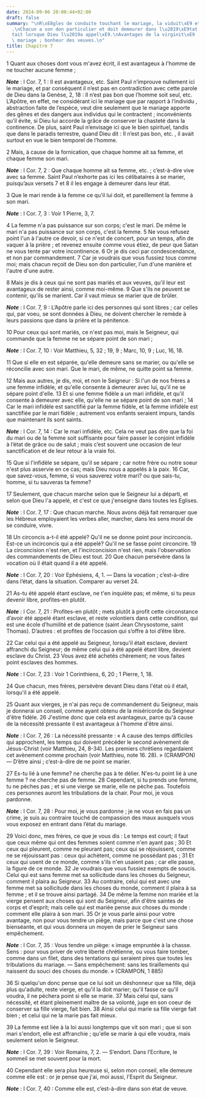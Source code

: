 ```yaml
---
date: 2024-09-06 20:00:44+02:00
draft: false
summary: "\nR\xE8gles de conduite touchant le mariage, la viduit\xE9 et la virginit\xE9\
  .\nChacun a son don particulier et doit demeurer dans l\u2019\xE9tat o\xF9 il \xE9\
  tait lorsque Dieu l\u2019a appel\xE9.\nAvantages de la virginit\xE9 ; peines du\
  \ mariage ; bonheur des veuves.\n"
title: Chapitre 7
---
```





1 Quant aux choses dont vous m'avez écrit, il est avantageux à l'homme de ne toucher aucune femme ;

***Note*** :  I Cor. 7, 1 : Il est avantageux, etc. Saint Paul n’improuve nullement ici le mariage, et par conséquent il n’est pas en contradiction avec cette parole de Dieu dans la Genèse, 2, 18 : Il n’est pas bon que l’homme soit seul, etc. L’Apôtre, en effet, ne considérant ici le mariage que par rapport à l’individu , abstraction faite de l’espèce, veut dire seulement que le mariage apporte des gênes et des dangers aux individus qui le contractent ; inconvénients qu’il évite, si Dieu lui accorde la grâce de conserver la chasteté dans la continence. De plus, saint Paul n’envisage ici que le bien spirituel, tandis que dans le paradis terrestre, quand Dieu dit : Il n’est pas bon, etc. , il avait surtout en vue le bien temporel de l’homme.

2 Mais, à cause de la fornication, que chaque homme ait sa femme, et chaque femme son mari.

***Note*** :  I Cor. 7, 2 : Que chaque homme ait sa femme, etc. ; c’est-à-dire vive avec sa femme. Saint Paul n’exhorte pas ici les célibataires à se marier, puisqu’aux versets 7 et 8 il les engage à demeurer dans leur état.

3 Que le mari rende à la femme ce qu'il lui doit, et pareillement la femme à son mari.

***Note*** :  I Cor. 7, 3 : Voir 1 Pierre, 3, 7.

4 La femme n'a pas puissance sur son corps; c'est le mari. De même le mari n'a pas puissance sur son corps, c'est la femme. 5 Ne vous refusez point l'un à l'autre ce devoir, si ce n'est de concert, pour un temps, afin de vaquer à la prière ; et revenez ensuite comme vous étiez, de peur que Satan ne vous tente par votre incontinence. 6 Or je dis ceci par condescendance, et non par commandement. 7 Car je voudrais que vous fussiez tous comme moi; mais chacun reçoit de Dieu son don particulier, l'un d'une manière et l'autre d'une autre.


8 Mais je dis à ceux qui ne sont pas mariés et aux veuves, qu'il leur est avantageux de rester ainsi, comme moi-même. 9 Que s'ils ne peuvent se contenir, qu'ils se marient. Car il vaut mieux se marier que de brûler.

***Note*** :  I Cor. 7, 9 : L’Apôtre parle ici des personnes qui sont libres ; car celles qui, par voeu, se sont données à Dieu, ne doivent chercher le remède à leurs passions que dans la prière et la pénitence.


10 Pour ceux qui sont mariés, ce n'est pas moi, mais le Seigneur, qui commande que la femme ne se sépare point de son mari ;

***Note*** :  I Cor. 7, 10 : Voir Matthieu, 5, 32 ; 19, 9 ; Marc, 10, 9 ; Luc, 16, 18.

11 Que si elle en est séparée, qu'elle demeure sans se marier, ou qu'elle se réconcilie avec son mari. Que le mari, de même, ne quitte point sa femme.


12 Mais aux autres, je dis, moi, et non le Seigneur : Si l'un de nos frères a une femme infidèle, et qu'elle consente à demeurer avec lui, qu'il ne se sépare point d'elle. 13 Et si une femme fidèle a un mari infidèle, et qu'il consente à demeurer avec elle, qu'elle ne se sépare point de son mari ; 14 Car le mari infidèle est sanctifié par la femme fidèle, et la femme infidèle est sanctifiée par le mari fidèle ; autrement vos enfants seraient impurs, tandis que maintenant ils sont saints.

***Note*** :  I Cor. 7, 14 : Car le mari infidèle, etc. Cela ne veut pas dire que la foi du mari ou de la femme soit suffisante pour faire passer le conjoint infidèle à l’état de grâce ou de salut ; mais c’est souvent une occasion de leur sanctification et de leur retour à la vraie foi.

15 Que si l'infidèle se sépare, qu'il se sépare ; car notre frère ou notre soeur n'est plus asservie en ce cas; mais Dieu nous a appelés à la paix. 16 Car, que savez-vous, femme, si vous sauverez votre mari? ou que sais-tu, homme, si tu sauveras ta femme?


17 Seulement, que chacun marche selon que le Seigneur lui a départi, et selon que Dieu l'a appelé, et c'est ce que j'enseigne dans toutes les Eglises.

***Note*** :  I Cor. 7, 17 : Que chacun marche. Nous avons déjà fait remarquer que les Hébreux employaient les verbes aller, marcher, dans les sens moral de se conduire, vivre.

18 Un circoncis a-t-il été appelé? Qu'il ne se donne point pour incirconcis. Est-ce un incirconcis qui a été appelé? Qu'il ne se fasse point circoncire. 19 La circoncision n'est rien, et l'incirconcision n'est rien, mais l'observation des commandements de Dieu est tout. 20 Que chacun persévère dans la vocation où il était quand il a été appelé.

***Note*** :  I Cor. 7, 20 : Voir Ephésiens, 4, 1. ― Dans la vocation ; c’est-à-dire dans l’état, dans la situation. Comparer au verset 24.

21 As-tu été appelé étant esclave, ne t'en inquiète pas; et même, si tu peux devenir libre, profites-en plutôt.

***Note*** :  I Cor. 7, 21 : Profites-en plutôt ; mets plutôt à profit cette circonstance d’avoir été appelé étant esclave, et reste volontiers dans cette condition, qui est une école d’humilité et de patience (saint Jean Chrysostome, saint Thomas). D’autres : et profites de l’occasion qui s’offre à toi d’être libre.

22 Car celui qui a été appelé au Seigneur, lorsqu'il était esclave, devient affranchi du Seigneur; de même celui qui a été appelé étant libre, devient esclave du Christ. 23 Vous avez été achetés chèrement; ne vous faites point esclaves des hommes.

***Note*** :  I Cor. 7, 23 : Voir 1 Corinthiens, 6, 20 ; 1 Pierre, 1, 18.

24 Que chacun, mes frères, persévère devant Dieu dans l'état où il était, lorsqu'il a été appelé.


25 Quant aux vierges, je n'ai pas reçu de commandement du Seigneur, mais je donnerai un conseil, comme ayant obtenu de la miséricorde du Seigneur d'être fidèle. 26 J'estime donc que cela est avantageux, parce qu'à cause de la nécessité pressante il est avantageux à l'homme d'être ainsi.

***Note*** :  I Cor. 7, 26 : La nécessité pressante : « A cause des temps difficiles qui approchent, les temps qui doivent précéder le second avènement de Jésus-Christ (voir Matthieu, 24, 8-34). Les premiers chrétiens regardaient cet avènement comme prochain (voir Matthieu, note 16. 28). » (CRAMPON) ― D’être ainsi ; c’est-à-dire de ne point se marier.

27 Es-tu lié à une femme? ne cherche pas à te délier. N'es-tu point lié à une femme ? ne cherche pas de femme. 28 Cependant, si tu prends une femme, tu ne pèches pas ; et si une vierge se marie, elle ne pèche pas. Toutefois ces personnes auront les tribulations de la chair. Pour moi, je vous pardonne.

***Note*** :  I Cor. 7, 28 : Pour moi, je vous pardonne ; je ne vous en fais pas un crime, je suis au contraire touché de compassion des maux auxquels vous vous exposez en entrant dans l’état du mariage.

29 Voici donc, mes frères, ce que je vous dis : Le temps est court; il faut que ceux même qui ont des femmes soient comme n'en ayant pas ; 30 Et ceux qui pleurent, comme ne pleurant pas; ceux qui se réjouissent, comme ne se réjouissant pas : ceux qui achètent, comme ne possédant pas ; 31 Et ceux qui usent de ce monde, comme s'ils n'en usaient pas ; car elle passe, la figure de ce monde. 32 Je voudrais que vous fussiez exempts de soucis. Celui qui est sans femme met sa sollicitude dans les choses du Seigneur, comment il plaira au Seigneur. 33 Au contraire, celui qui est avec une femme met sa sollicitude dans les choses du monde, comment il plaira à sa femme ; et il se trouve ainsi partagé. 34 De même la femme non mariée et la vierge pensent aux choses qui sont du Seigneur, afin d'être saintes de corps et d'esprit; mais celle qui est mariée pense aux choses du monde : comment elle plaira à son mari. 35 Or je vous parle ainsi pour votre avantage, non pour vous tendre un piège, mais parce que c'est une chose
bienséante, et qui vous donnera un moyen de prier le Seigneur sans empêchement.

***Note*** :  I Cor. 7, 35 : Vous tendre un piège: « image empruntée à la chasse. Sens : pour vous priver de votre liberté chrétienne, ou vous faire tomber, comme dans un filet, dans des tentations qui seraient pires que toutes les tribulations du mariage. ― Sans empêchement: sans les tiraillements qui naissent du souci des choses du monde. » (CRAMPON, 1 885)


36 Si quelqu'un donc pense que ce lui soit un déshonneur que sa fille, déjà plus qu'adulte, reste vierge, et qu'il la doit marier; qu'il fasse ce qu'il voudra, il ne péchera point si elle se marie. 37 Mais celui qui, sans nécessité, et étant pleinement maître de sa volonté, juge en son coeur de conserver sa fille vierge, fait bien. 38 Ainsi celui qui marie sa fille vierge fait bien ; et celui qui ne la marie pas fait mieux.


39 La femme est liée à la loi aussi longtemps que vit son mari ; que si son mari s'endort, elle est affranchie ; qu'elle se marie à qui elle voudra, mais seulement selon le Seigneur.

***Note*** :  I Cor. 7, 39 : Voir Romains, 7, 2. ― S’endort. Dans l’Ecriture, le sommeil se met souvent pour la mort.

40 Cependant elle sera plus heureuse si, selon mon conseil, elle demeure comme elle est : or je pense que j'ai, moi aussi, l'Esprit du Seigneur.

***Note*** :  I Cor. 7, 40 : Comme elle est, c’est-à-dire dans son état de veuve.

